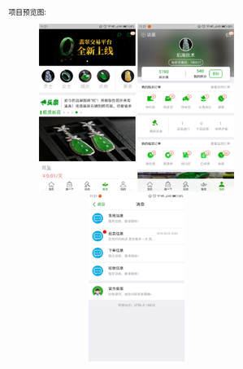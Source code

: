 项目预览图:   
<div align="center">
<img src="https://raw.githubusercontent.com/sq-github/ProjectInfoImg/master/Emerald/imgs/1.jpg" height="330" width="190" >

<img src="https://raw.githubusercontent.com/sq-github/ProjectInfoImg/master/Emerald/imgs/2.jpg" height="330" width="190" >

<img src="https://raw.githubusercontent.com/sq-github/ProjectInfoImg/master/Emerald/imgs/3.jpg" height="330" width="190" >

 </div>

